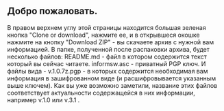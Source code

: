 ## Добро пожаловать.

  В правом верхнем углу этой страницы находится большая зеленая кнопка "Clone or download", нажмите ее, и в открывшеся окошке нажмите на кнопку "Download ZIP" - вы скачаете архив с нужной вам информацией. 
  В папке, полученной после распаковки архива, будет несколько файлов: 
README.md - файл в котором содержится текст который вы сейчас читаете.
informsw.asc - приватный PGP ключ.
И файлы вида - v.1.0.7z.pgp  - в которых содержится необходимая вам информация в зашифрованном виде (и расшифровывается указанным выше ключем). Как вы уже возможно заметили, название этих файлов соответствует актуальности содержащейся в них информации, например v.1.0 или v.3.1 .
